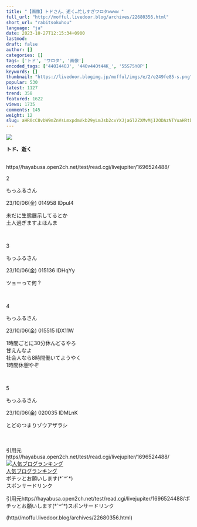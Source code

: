 ```yaml
---
title: "【画像】トドさん、逝く…忙しすぎワロタwwww "
full_url: "http://mofful.livedoor.blog/archives/22680356.html"
short_url: "rabitsokuhou"
language: "ja"
date: 2023-10-27T12:15:34+0900
lastmod: 
draft: false
author: []
categories: []
tags: ['トド', 'ワロタ', '画像']
encoded_tags: ['44OI44OJ', '44Ov44Ot44K_', '55S75YOP']
keywords: []
thumbnail: "https://livedoor.blogimg.jp/mofful/imgs/e/2/e249fe85-s.png"
popular: 530
latest: 1127
trend: 358
featured: 1622
views: 1735
comments: 145
weight: 12
slug: aHR0cC8vbW9mZnVsLmxpdmVkb29yLmJsb2cvYXJjaGl2ZXMvMjI2ODAzNTYuaHRtbA==
---
```


![](https://livedoor.blogimg.jp/mofful/imgs/e/2/e249fe85-s.png)

<div><p><b><p>トド、逝く</p></b><br> https//hayabusa.open2ch.net/test/read.cgi/livejupiter/1696524488/</p><p class='t_h'>2 <p>もっふるさん</p> <p> 23/10/06(金) 014958 IDpuI4</p></p> <p class='t_b'> 未だに生態展示してるとか<br>土人過ぎますよほんま </p><br> <p class='t_h'>3 <p>もっふるさん</p> <p> 23/10/06(金) 015136 IDHqYy</p></p> <p class='t_b'> ツョーって何？ </p><br> <p class='t_h'>4 <p>もっふるさん</p> <p> 23/10/06(金) 015515 IDX11W</p></p> <p class='t_b'> 1時間ごとに30分休んどるやろ<br>甘えんなよ<br>社会人なら8時間働いてようやく<br>1時間休憩やぞ </p><br> <p class='t_h'>5 <p>もっふるさん</p> <p> 23/10/06(金) 020035 IDMLnK</p></p> <p class='t_b'> とどのつまりゾウアザラシ </p><br> <br>引用元<br>https//hayabusa.open2ch.net/test/read.cgi/livejupiter/1696524488/<br><a href='//blog.with2.net/link/?2036932'><img src='https//blog.with2.net/img/banner/banner_21.gif' title='人気ブログランキング'></a><br><a href='//blog.with2.net/link/?2036932'>人気ブログランキング</a><br>ポチッとお願いします(*´꒳`*)<br>スポンサードリンク<br><img border='0' width='1' height='1' src='https//www11.a8.net/0.gif?a8mat=3BDUGQ+4RHMA+2HOM+BS629' alt=''> <p>引用元https//hayabusa.open2ch.net/test/read.cgi/livejupiter/1696524488/ポチッとお願いします(*´꒳`*)スポンサードリンク</p></div>

(http//mofful.livedoor.blog/archives/22680356.html)

